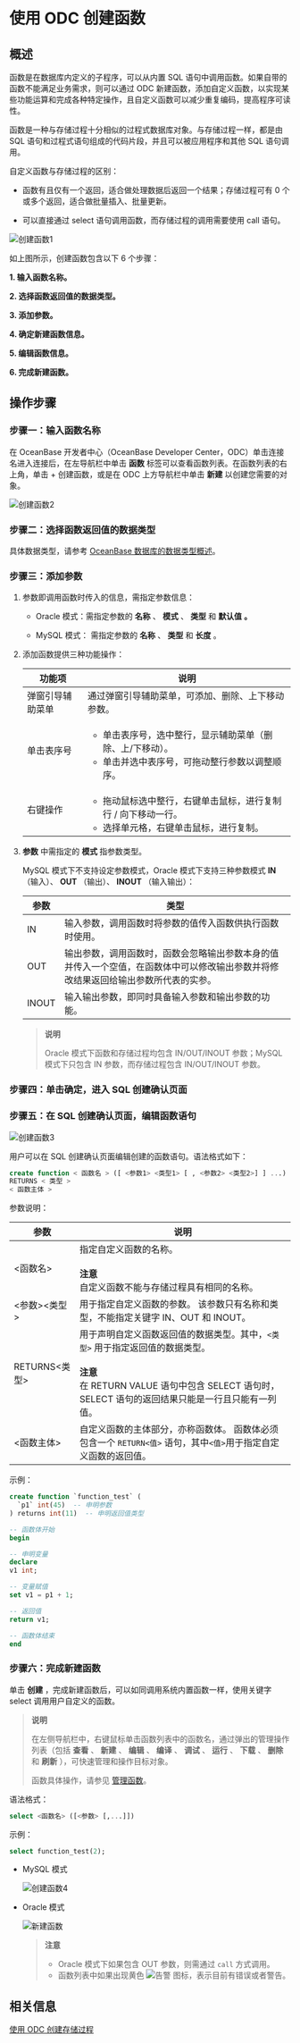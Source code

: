 # 使用 ODC 创建函数

## 概述

函数是在数据库内定义的子程序，可以从内置 SQL 语句中调用函数。如果自带的函数不能满足业务需求，则可以通过 ODC 新建函数，添加自定义函数，以实现某些功能运算和完成各种特定操作，且自定义函数可以减少重复编码，提高程序可读性。

函数是一种与存储过程十分相似的过程式数据库对象。与存储过程一样，都是由 SQL 语句和过程式语句组成的代码片段，并且可以被应用程序和其他 SQL 语句调用。

自定义函数与存储过程的区别：

* 函数有且仅有一个返回，适合做处理数据后返回一个结果；存储过程可有 0 个或多个返回，适合做批量插入、批量更新。

* 可以直接通过 select 语句调用函数，而存储过程的调用需要使用 call 语句。

![创建函数1](https://obbusiness-private.oss-cn-shanghai.aliyuncs.com/doc/img/observer-enterprise/V3.2.3/zh-CN/3.development-guide/1.application-development-based-on-mysql-mode/3.create-and-manage-database-objects/5.create-a-database-object-using-odc/3.use-odc-to-create-a-function.md/%E6%96%B0%E5%BB%BA%E5%87%BD%E6%95%B01.png)

如上图所示，创建函数包含以下 6 个步骤：

**1. 输入函数名称。**

**2. 选择函数返回值的数据类型。**

**3. 添加参数。**

**4. 确定新建函数信息。**

**5. 编辑函数信息。**

**6. 完成新建函数。**

## 操作步骤

### 步骤一：输入函数名称

在 OceanBase 开发者中心（OceanBase Developer Center，ODC）单击连接名进入连接后，在左导航栏中单击 **函数** 标签可以查看函数列表。在函数列表的右上角，单击 + 创建函数，或是在 ODC 上方导航栏中单击 **新建** 以创建您需要的对象。

![创建函数2](https://help-static-aliyun-doc.aliyuncs.com/assets/img/zh-CN/6422441361/p138325.png)

### 步骤二：选择函数返回值的数据类型

具体数据类型，请参考 [OceanBase 数据库的数据类型概述](../../../6.sql-syntax/2.common-tenant-mysql-mode/1.basic-elements/1.data-type/1.data-type-overview.md)。

### 步骤三：添加参数

1. 参数即调用函数时传入的信息，需指定参数信息：

   * Oracle 模式：需指定参数的 **名称** 、 **模式** 、 **类型** 和 **默认值** **。**

   * MySQL 模式： 需指定参数的 **名称** 、 **类型** 和 **长度** 。

2. 添加函数提供三种功能操作：

   |   功能项 |  说明   |
   |---------|---------|
   | 弹窗引导辅助菜单 | 通过弹窗引导辅助菜单，可添加、删除、上下移动参数。                                                  |
   | 单击表序号    | <ul><li>单击表序号，选中整行，显示辅助菜单（删除、上/下移动）。</li><li> 单击并选中表序号，可拖动整行参数以调整顺序。</li></ul>    |
   | 右键操作     | <ul><li>拖动鼠标选中整行，右键单击鼠标，进行复制行 / 向下移动一行。</li><li> 选择单元格，右键单击鼠标，进行复制。</li></ul>     |

3. **参数** 中需指定的 **模式** 指参数类型。

   MySQL 模式下不支持设定参数模式，Oracle 模式下支持三种参数模式 **IN** （输入）、 **OUT** （输出）、 **INOUT** （输入输出）：

   | **参数** |                              **类型**                               |
   |--------|-------------------------------------------------------------------|
   | IN     | 输入参数，调用函数时将参数的值传入函数供执行函数时使用。                                      |
   | OUT    | 输出参数，调用函数时，函数会忽略输出参数本身的值并传入一个空值，在函数体中可以修改输出参数并将修改结果返回给输出参数所代表的实参。 |
   | INOUT  | 输入输出参数，即同时具备输入参数和输出参数的功能。                                         |

   >**说明**
   >
   >Oracle 模式下函数和存储过程均包含 IN/OUT/INOUT 参数；MySQL 模式下只包含 IN 参数，而存储过程包含 IN/OUT/INOUT 参数。

### 步骤四：单击确定，进入 SQL 创建确认页面

### 步骤五：在 SQL 创建确认页面，编辑函数语句

![创建函数3](https://obbusiness-private.oss-cn-shanghai.aliyuncs.com/doc/img/observer-enterprise/V3.2.3/zh-CN/3.development-guide/1.application-development-based-on-mysql-mode/3.create-and-manage-database-objects/5.create-a-database-object-using-odc/3.use-odc-to-create-a-function.md/%E6%96%B0%E5%BB%BA%E5%87%BD%E6%95%B03.png)

用户可以在 SQL 创建确认页面编辑创建的函数语句。语法格式如下：

```sql
create function < 函数名 > ([ <参数1> <类型1> [ , <参数2> <类型2>] ] ...) 
RETURNS < 类型 > 
< 函数主体 >
```

参数说明：

|      参数       | 说明  |
|---------------|-----------------------------------------------------------------------------------------------------------------------------------------------|
| \<函数名\>       | 指定自定义函数的名称。 <br></br>**注意**  </br>自定义函数不能与存储过程具有相同的名称。 |
| \<参数\>\<类型\>  | 用于指定自定义函数的参数。 该参数只有名称和类型，不能指定关键字 IN、OUT 和 INOUT。         |
| RETURNS\<类型\> | 用于声明自定义函数返回值的数据类型。其中，`<类型>` 用于指定返回值的数据类型。<br></br> **注意** </br> 在 RETURN VALUE 语句中包含 SELECT 语句时，SELECT 语句的返回结果只能是一行且只能有一列值。 |
| \<函数主体\>      | 自定义函数的主体部分，亦称函数体。 函数体必须包含一个 `RETURN<值>` 语句，其中`<值>`用于指定自定义函数的返回值。                                                              |

示例：

```sql
create function `function_test` (
  `p1` int(45)  -- 申明参数
) returns int(11)  -- 申明返回值类型

-- 函数体开始
begin

-- 申明变量
declare 
v1 int;

-- 变量赋值
set v1 = p1 + 1;

-- 返回值
return v1;

-- 函数体结束
end
```

### 步骤六：完成新建函数

单击 **创建** ，完成新建函数后，可以如同调用系统内置函数一样，使用关键字 select 调用用户自定义的函数。

>**说明**
>
>在左侧导航栏中，右键鼠标单击函数列表中的函数名，通过弹出的管理操作列表（包括 **查看** 、 **新建** 、 **编辑** 、 **编译** 、 **调试** 、 **运行** 、 **下载** 、 **删除** 和 **刷新** ），可快速管理和操作目标对象。
>
>函数具体操作，请参见 [管理函数](https://www.oceanbase.com/docs/enterprise/odc-doc-cn/V3.3.2/10000000000398521)。

语法格式：

```sql
select <函数名> ([<参数> [,...]])
```

示例：

```sql
select function_test(2);
```

* MySQL 模式

  ![创建函数4](https://obbusiness-private.oss-cn-shanghai.aliyuncs.com/doc/img/observer-enterprise/V3.2.3/zh-CN/3.development-guide/1.application-development-based-on-mysql-mode/3.create-and-manage-database-objects/5.create-a-database-object-using-odc/3.use-odc-to-create-a-function.md/%E6%96%B0%E5%BB%BA%E5%87%BD%E6%95%B04.png)
  
* Oracle 模式

  ![新建函数](https://obbusiness-private.oss-cn-shanghai.aliyuncs.com/doc/img/observer-enterprise/V3.2.3/zh-CN/3.development-guide/1.application-development-based-on-mysql-mode/3.create-and-manage-database-objects/5.create-a-database-object-using-odc/3.use-odc-to-create-a-function.md/%E6%96%B0%E5%BB%BA%E5%87%BD%E6%95%B05.png)
  
  >**注意**
  >
  >* Oracle 模式下如果包含 OUT 参数，则需通过 `call` 方式调用。
  >* 函数列表中如果出现黄色 ![告警](https://obbusiness-private.oss-cn-shanghai.aliyuncs.com/doc/img/observer-enterprise/V3.2.3/zh-CN/3.development-guide/1.application-development-based-on-mysql-mode/3.create-and-manage-database-objects/5.create-a-database-object-using-odc/3.use-odc-to-create-a-function.md/%E6%96%B0%E5%BB%BA%E5%87%BD%E6%95%B06.jpg) 图标，表示目前有错误或者警告。

## 相关信息

[使用 ODC 创建存储过程](4.use-odc-to-create-a-stored-procedure.md)
